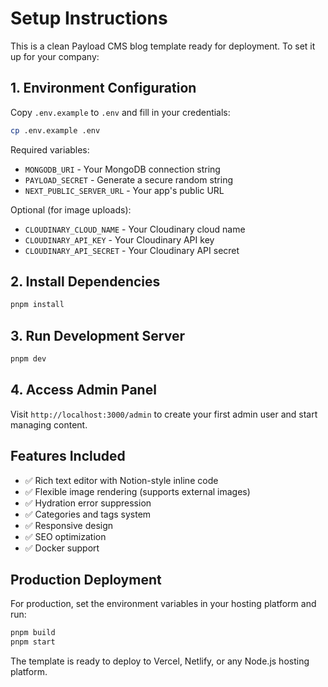 # Setup Instructions

This is a clean Payload CMS blog template ready for deployment. To set it up for your company:

## 1. Environment Configuration

Copy `.env.example` to `.env` and fill in your credentials:

```bash
cp .env.example .env
```

Required variables:
- `MONGODB_URI` - Your MongoDB connection string
- `PAYLOAD_SECRET` - Generate a secure random string
- `NEXT_PUBLIC_SERVER_URL` - Your app's public URL

Optional (for image uploads):
- `CLOUDINARY_CLOUD_NAME` - Your Cloudinary cloud name
- `CLOUDINARY_API_KEY` - Your Cloudinary API key  
- `CLOUDINARY_API_SECRET` - Your Cloudinary API secret

## 2. Install Dependencies

```bash
pnpm install
```

## 3. Run Development Server

```bash
pnpm dev
```

## 4. Access Admin Panel

Visit `http://localhost:3000/admin` to create your first admin user and start managing content.

## Features Included

- ✅ Rich text editor with Notion-style inline code
- ✅ Flexible image rendering (supports external images)
- ✅ Hydration error suppression
- ✅ Categories and tags system
- ✅ Responsive design
- ✅ SEO optimization
- ✅ Docker support

## Production Deployment

For production, set the environment variables in your hosting platform and run:

```bash
pnpm build
pnpm start
```

The template is ready to deploy to Vercel, Netlify, or any Node.js hosting platform.
